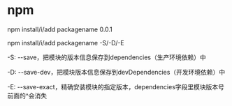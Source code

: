 # npm

npm install/i/add packagename 0.0.1

npm install/i/add packagename -S/-D/-E

-S: --save，把模块的版本信息保存到dependencies（生产环境依赖）中

-D: --save-dev，把模块版本信息保存到devDependencies（开发环境依赖）中

-E: --save-exact，精确安装模块的指定版本，dependencies字段里模块版本号前面的^会消失

